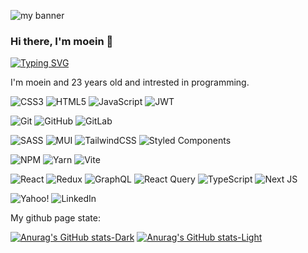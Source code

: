 <p align=""center">
  <image src="https://github.com/moeinmnia80/moeinmnia80/assets/86520846/128cd5ac-f561-428f-9c38-8ed5ccf55541" alt="my banner") />
</p>

### Hi there, I'm moein 👋
[![Typing SVG](https://readme-typing-svg.demolab.com?font=Fira+Code&weight=200&pause=1000&color=DAA5AD&random=false&width=435&lines=I'm+a+front-end+developer;welcome+to+my+github+page+body)](https://git.io/typing-svg)

I'm moein and 23 years old and intrested in programming.

![CSS3](https://img.shields.io/badge/css3-%231572B6.svg?style=for-the-badge&logo=css3&logoColor=white)
![HTML5](https://img.shields.io/badge/html5-%23E34F26.svg?style=for-the-badge&logo=html5&logoColor=white)
![JavaScript](https://img.shields.io/badge/javascript-%23323330.svg?style=for-the-badge&logo=javascript&logoColor=%23F7DF1E)
![JWT](https://img.shields.io/badge/JWT-black?style=for-the-badge&logo=JSON%20web%20tokens)

![Git](https://img.shields.io/badge/git-%23F05033.svg?style=for-the-badge&logo=git&logoColor=white)
![GitHub](https://img.shields.io/badge/github-%23121011.svg?style=for-the-badge&logo=github&logoColor=white)
![GitLab](https://img.shields.io/badge/gitlab-%23181717.svg?style=for-the-badge&logo=gitlab&logoColor=white)

![SASS](https://img.shields.io/badge/SASS-hotpink.svg?style=for-the-badge&logo=SASS&logoColor=white)
![MUI](https://img.shields.io/badge/MUI-%230081CB.svg?style=for-the-badge&logo=mui&logoColor=white)
![TailwindCSS](https://img.shields.io/badge/tailwindcss-%2338B2AC.svg?style=for-the-badge&logo=tailwind-css&logoColor=white)
![Styled Components](https://img.shields.io/badge/styled--components-DB7093?style=for-the-badge&logo=styled-components&logoColor=white)

![NPM](https://img.shields.io/badge/NPM-%23CB3837.svg?style=for-the-badge&logo=npm&logoColor=white)
![Yarn](https://img.shields.io/badge/yarn-%232C8EBB.svg?style=for-the-badge&logo=yarn&logoColor=white)
![Vite](https://img.shields.io/badge/vite-%23646CFF.svg?style=for-the-badge&logo=vite&logoColor=white)

![React](https://img.shields.io/badge/react-%2320232a.svg?style=for-the-badge&logo=react&logoColor=%2361DAFB)
![Redux](https://img.shields.io/badge/redux-%23593d88.svg?style=for-the-badge&logo=redux&logoColor=white)
![GraphQL](https://img.shields.io/badge/-GraphQL-E10098?style=for-the-badge&logo=graphql&logoColor=white)
![React Query](https://img.shields.io/badge/-React%20Query-FF4154?style=for-the-badge&logo=react%20query&logoColor=white)
![TypeScript](https://img.shields.io/badge/typescript-%23007ACC.svg?style=for-the-badge&logo=typescript&logoColor=white)
![Next JS](https://img.shields.io/badge/Next-black?style=for-the-badge&logo=next.js&logoColor=white)

![Yahoo!](https://img.shields.io/badge/Yahoo!-6001D2?style=for-the-badge&logo=Yahoo!&logoColor=white)
![LinkedIn](https://img.shields.io/badge/linkedin-%230077B5.svg?style=for-the-badge&logo=linkedin&logoColor=white)

My github page state:

<!--[![Anurag's GitHub stats](https://github-readme-stats.vercel.app/api?username=moeinmnia80)](https://github.com/anuraghazra/github-readme-stats)-->
[![Anurag's GitHub stats-Dark](https://github-readme-stats.vercel.app/api?username=moeinmnia80&show_icons=true&theme=dark#gh-dark-mode-only)](https://github.com/moeinmnia80/github-readme-stats#gh-dark-mode-only)
[![Anurag's GitHub stats-Light](https://github-readme-stats.vercel.app/api?username=moeinmnia80&show_icons=true&theme=default#gh-light-mode-only)](https://github.com/moeinmnia80/github-readme-stats#gh-light-mode-only)
<!--![Top Langs](https://github-readme-stats.vercel.app/api/top-langs/?username=moeinmnia80&layout=compact)-->
<!--![Anurag's GitHub stats](https://github-readme-stats.vercel.app/api?username=moeinmnia80&show_icons=true)-->
<!--
**moeinmnia80/moeinmnia80** is a ✨ _special_ ✨ repository because its `README.md` (this file) appears on your GitHub profile.

Here are some ideas to get you started:

- 🔭 I’m currently working on ...
- 🌱 I’m currently learning ...
- 👯 I’m looking to collaborate on ...
- 🤔 I’m looking for help with ...
- 💬 Ask me about ...
- 📫 How to reach me: ...
- 😄 Pronouns: ...
- ⚡ Fun fact: ...
-->
